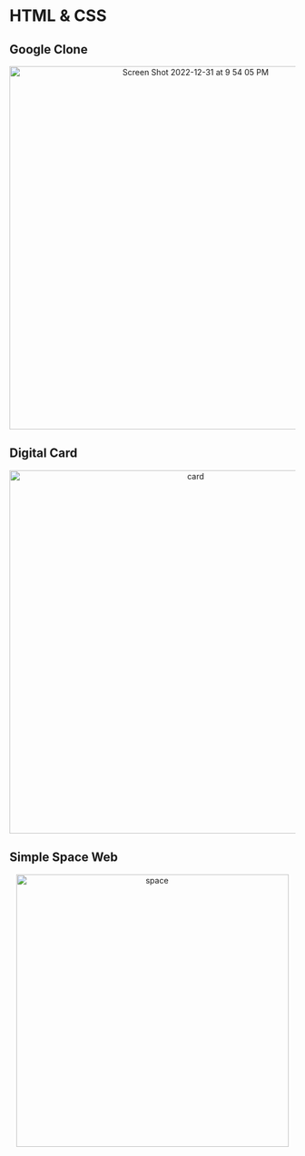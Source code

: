 # HTML & CSS

## Google Clone
<p align="center">
<img width="640" alt="Screen Shot 2022-12-31 at 9 54 05 PM" src="https://user-images.githubusercontent.com/75557717/210162278-eeb4cd6b-aaf8-41f1-af56-245fa1063c52.png">
</p>

## Digital Card
<p align="center">
<img width="640" alt="card" src="https://user-images.githubusercontent.com/75557717/210162316-7c9e038f-bf94-47ff-874a-8a31216cc21c.gif">
</p>

## Simple Space Web
<p align="center">
<img width="480" alt="space" src="https://user-images.githubusercontent.com/75557717/210169261-ff471345-2f57-4652-a2f4-5b23ea251128.gif">
</p>


